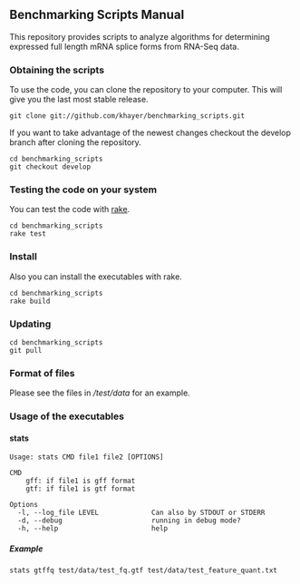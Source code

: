 ## Benchmarking Scripts Manual ##

This repository provides scripts to analyze algorithms for determining expressed full length mRNA splice forms from RNA-Seq data.

### Obtaining the scripts ###

To use the code, you can clone the repository to your computer. This will give you the last most stable release.

    git clone git://github.com/khayer/benchmarking_scripts.git

If you want to take advantage of the newest changes checkout the develop branch after cloning the repository.

    cd benchmarking_scripts
    git checkout develop

### Testing the code on your system ###

You can test the code with [rake](http://rake.rubyforge.org/).

    cd benchmarking_scripts
    rake test

### Install ###

Also you can install the executables with rake.

    cd benchmarking_scripts
    rake build

### Updating ###

    cd benchmarking_scripts
    git pull

### Format of files ###

Please see the files in _/test/data_ for an example.

### Usage of the executables ###

#### stats ####

    Usage: stats CMD file1 file2 [OPTIONS]

    CMD
        gff: if file1 is gff format
        gtf: if file1 is gtf format

    Options
      -l, --log_file LEVEL             Can also by STDOUT or STDERR
      -d, --debug                      running in debug mode?
      -h, --help                       help

##### Example #####

    stats gtffq test/data/test_fq.gtf test/data/test_feature_quant.txt
